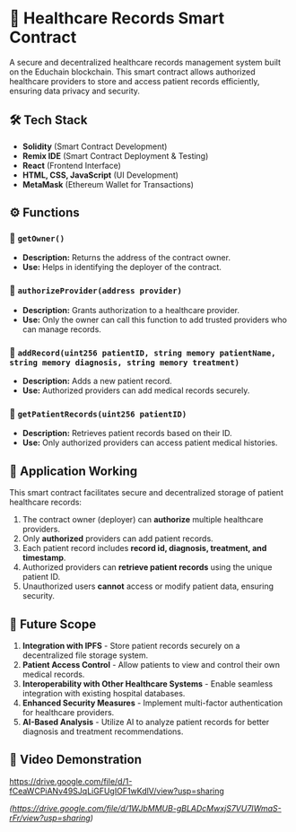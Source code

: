 # 🏥 Healthcare Records Smart Contract

A secure and decentralized healthcare records management system built on the Educhain blockchain. This smart contract allows authorized healthcare providers to store and access patient records efficiently, ensuring data privacy and security.

## 🛠 Tech Stack

- **Solidity** (Smart Contract Development)
- **Remix IDE** (Smart Contract Deployment & Testing)
- **React** (Frontend Interface)
- **HTML, CSS, JavaScript** (UI Development)
- **MetaMask** (Ethereum Wallet for Transactions)

## ⚙️ Functions

### 🔹 `getOwner()`

- **Description:** Returns the address of the contract owner.
- **Use:** Helps in identifying the deployer of the contract.

### 🔹 `authorizeProvider(address provider)`

- **Description:** Grants authorization to a healthcare provider.
- **Use:** Only the owner can call this function to add trusted providers who can manage records.

### 🔹 `addRecord(uint256 patientID, string memory patientName, string memory diagnosis, string memory treatment)`

- **Description:** Adds a new patient record.
- **Use:** Authorized providers can add medical records securely.

### 🔹 `getPatientRecords(uint256 patientID)`

- **Description:** Retrieves patient records based on their ID.
- **Use:** Only authorized providers can access patient medical histories.

## 🏥 Application Working

This smart contract facilitates secure and decentralized storage of patient healthcare records:

1. The contract owner (deployer) can **authorize** multiple healthcare providers.
2. Only **authorized** providers can add patient records.
3. Each patient record includes **record id, diagnosis, treatment, and timestamp**.
4. Authorized providers can **retrieve patient records** using the unique patient ID.
5. Unauthorized users **cannot** access or modify patient data, ensuring security.

## 🚀 Future Scope

1. **Integration with IPFS** - Store patient records securely on a decentralized file storage system.
2. **Patient Access Control** - Allow patients to view and control their own medical records.
3. **Interoperability with Other Healthcare Systems** - Enable seamless integration with existing hospital databases.
4. **Enhanced Security Measures** - Implement multi-factor authentication for healthcare providers.
5. **AI-Based Analysis** - Utilize AI to analyze patient records for better diagnosis and treatment recommendations.

## 🎥 Video Demonstration
https://drive.google.com/file/d/1-fCeaWCPiANv49SJqLiGFUgIOF1wKdlV/view?usp=sharing

*(https://drive.google.com/file/d/1WJbMMUB-gBLADcMwxjS7VU7IWmaS-rFr/view?usp=sharing)*

